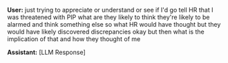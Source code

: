 **User:**
just trying to appreciate or understand or see if I'd go tell HR that I was threatened with PIP what are they likely to think they're likely to be alarmed and think something else so what HR would have thought but they would have likely discovered discrepancies okay but then what is the implication of that and how they thought of me

**Assistant:**
[LLM Response]

